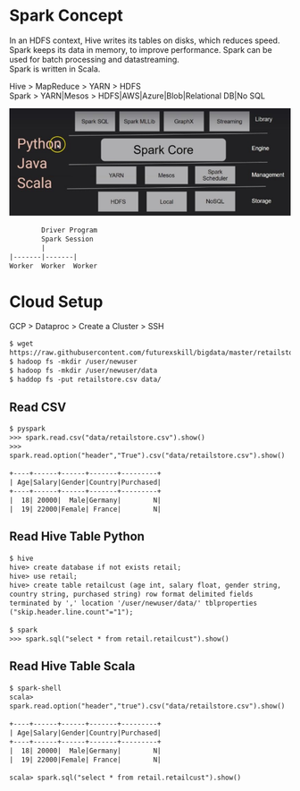 # Spark Concept

In an HDFS context, Hive writes its tables on disks, which reduces speed. Spark keeps its data in memory, to improve performance. Spark can be used for batch processing and datastreaming.  
Spark is written in Scala.  

Hive > MapReduce > YARN > HDFS  
Spark > YARN|Mesos > HDFS|AWS|Azure|Blob|Relational DB|No SQL  

![Spark Framework](../img/spark_framework.jpg)

            Driver Program
            Spark Session
            |
    |-------|-------|
    Worker  Worker  Worker

# Cloud Setup

GCP > Dataproc > Create a Cluster > SSH

    $ wget https://raw.githubusercontent.com/futurexskill/bigdata/master/retailstore.csv
    $ hadoop fs -mkdir /user/newuser
    $ hadoop fs -mkdir /user/newuser/data
    $ haddop fs -put retailstore.csv data/

## Read CSV

    $ pyspark
    >>> spark.read.csv("data/retailstore.csv").show()
    >>> spark.read.option("header","True").csv("data/retailstore.csv").show()
    
    +----+------+------+-------+---------+
    | Age|Salary|Gender|Country|Purchased|
    +----+------+------+-------+---------+
    |  18| 20000|  Male|Germany|        N|
    |  19| 22000|Female| France|        N|

## Read Hive Table Python
 
    $ hive
    hive> create database if not exists retail;
    hive> use retail;
    hive> create table retailcust (age int, salary float, gender string, country string, purchased string) row format delimited fields terminated by ',' location '/user/newuser/data/' tblproperties ("skip.header.line.count"="1");
    
    $ spark
    >>> spark.sql("select * from retail.retailcust").show()

## Read Hive Table Scala

    $ spark-shell
    scala> spark.read.option("header","true").csv("data/retailstore.csv").show()
    
    +----+------+------+-------+---------+
    | Age|Salary|Gender|Country|Purchased|
    +----+------+------+-------+---------+
    |  18| 20000|  Male|Germany|        N|
    |  19| 22000|Female| France|        N|
    
    scala> spark.sql("select * from retail.retailcust").show()
